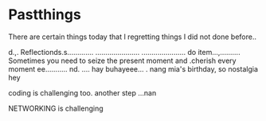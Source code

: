 # Pastthings

There are certain things today that I regretting things I did not done before..

d.,.
Reflectionds.s.............
......................
......................
do item...,..........
Sometimes you need to seize the present moment and .cherish every moment ee...........
nd.
....
hay buhayeee...
.
nang mia's birthday, so nostalgia
hey

coding is challenging too.
another step ...nan

NETWORKING is challenging 
